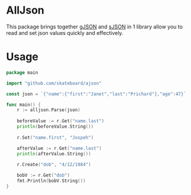# AllJson
This package brings together [gJSON](https://github.com/tidwall/gjson) and [sJSON](https://github.com/tidwall/sjson) in 1 library allow you
to read and set json values quickly and effectively.

# Usage
```go
package main

import "github.com/skateboard/ajson"

const json = `{"name":{"first":"Janet","last":"Prichard"},"age":47}`

func main() {
	r := alljson.Parse(json)
	
	beforeValue := r.Get("name.last")
	println(beforeValue.String())
	
	r.Set("name.first", "Jospeh")

	afterValue := r.Get("name.last")
	println(afterValue.String())
	
	r.Create("dob", "4/12/1984")

	bobV := r.Get("dob")
	fmt.Println(bobV.String())
}
```
